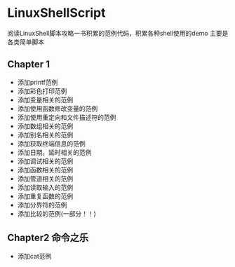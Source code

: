 # LinuxShellScript
阅读LinuxShell脚本攻略一书积累的范例代码，积累各种shell使用的demo
主要是各类简单脚本
## Chapter 1 
* 添加printf范例
* 添加彩色打印范例
* 添加变量相关的范例
* 添加使用函数修改变量的范例
* 添加使用重定向和文件描述符的范例
* 添加数组相关的范例
* 添加别名相关的范例
* 添加获取终端信息的范例
* 添加日期，延时相关的范例
* 添加调试相关的范例
* 添加函数相关的范例
* 添加管道相关的范例
* 添加读取输入的范例
* 添加重复函数的范例
* 添加分界符的范例
* 添加比较的范例(一部分！！)
## Chapter2 命令之乐
* 添加cat范例








